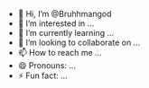 - 👋 Hi, I’m @Bruhhmangod
- 👀 I’m interested in ...
- 🌱 I’m currently learning ...
- 💞️ I’m looking to collaborate on ...
- 📫 How to reach me ...
- 😄 Pronouns: ...
- ⚡ Fun fact: ...

<!---
Bruhhmangod/Bruhhmangod is a ✨ special ✨ repository because its `README.md` (this file) appears on your GitHub profile.
You can click the Preview link to take a look at your changes.
--->
